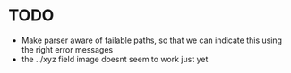 # TODO

- Make parser aware of failable paths, so that we can indicate this using the right error messages
- the ../xyz field image doesnt seem to work just yet

